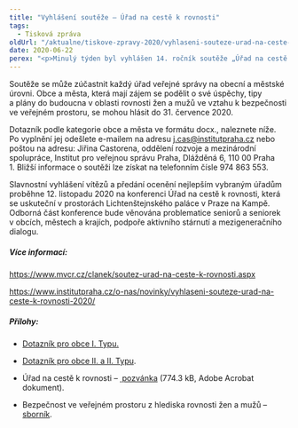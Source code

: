 ```yaml
---
title: "Vyhlášení soutěže – Úřad na cestě k rovnosti"
tags:
  - Tisková zpráva
oldUrl: "/aktualne/tiskove-zpravy-2020/vyhlaseni-souteze-urad-na-ceste-k-rovnosti-1"
date: 2020-06-22
perex: "<p>Minulý týden byl vyhlášen 14. ročník soutěže „Úřad na cestě k rovnosti“. Soutěž pořádá Ministerstvo vnitra a Institut pro veřejnou správu Praha společně s Úřadem vlády ČR a je určena pro obecní úřady. Tématem letošního ročníku je bezpečnost ve veřejném prostoru z hlediska rovnosti žen a mužů.</p>"
---
```


<!-- imported from the old website -->

<p>Soutěže se může zúčastnit každý úřad veřejné správy na obecní a městské úrovni. Obce a města, která mají zájem se podělit o své úspěchy, tipy a plány do budoucna v oblasti rovnosti žen a mužů ve vztahu k bezpečnosti ve veřejném prostoru, se mohou hlásit do 31. července 2020.  </p><p>Dotazník podle kategorie obce a města ve formátu docx., naleznete níže. Po vyplnění jej odešlete e-mailem na adresu <a href="mailto:j.cas@institutpraha.cz">j.cas@institutpraha.cz</a> nebo poštou na adresu: Jiřina Castorena, oddělení rozvoje a mezinárodní spolupráce, Institut pro veřejnou správu Praha, Dlážděná 6, 110 00 Praha 1. Bližší informace o soutěži lze získat na telefonním čísle 974 863 553.</p><p><a name="_GoBack"></a>Slavnostní vyhlášení vítězů a předání ocenění nejlepším vybraným úřadům proběhne 12. listopadu 2020 na konferenci Úřad na cestě k rovnosti, která se uskuteční v prostorách Lichtenštejnského paláce v Praze na Kampě. Odborná část konference bude věnována problematice seniorů a seniorek v obcích, městech a krajích, podpoře aktivního stárnutí a mezigeneračního dialogu.</p><h5>Více informací:</h5><p><a href="https://www.mvcr.cz/clanek/soutez-urad-na-ceste-k-rovnosti.aspx" target="_blank">https://www.mvcr.cz/clanek/soutez-urad-na-ceste-k-rovnosti.aspx</a></p><p><a href="https://www.institutpraha.cz/o-nas/novinky/vyhlaseni-souteze-urad-na-ceste-k-rovnosti-2020/" target="_blank">https://www.institutpraha.cz/o-nas/novinky/vyhlaseni-souteze-urad-na-ceste-k-rovnosti-2020/</a></p><h5>Přílohy:</h5><ul><li><p><a href="https://www.institutpraha.cz/obj/files/7/sys_media_5311.docx" target="_blank">Dotazník pro obce I. Typu.</a></p></li><li><p><a href="https://www.institutpraha.cz/obj/files/7/sys_media_5312.docx" target="_blank">Dotazník pro obce II. a II. Typu</a>.</p></li><li><p>Úřad na cestě k rovnosti – <a title="Otevření do nového okna" href="https://www.ochrance.cz/fileadmin/user_upload/DISKRIMINACE/aktuality/Pozva__nka_U__r__ad_na_ceste___k_rovnosti_2020.pdf" target="_blank"><img alt="" src="https://www.ochrance.cz/typo3/ext/od_linkdesc/icons/pdf.gif" class="od_linkdesc_icon" /> pozvánka</a> (774.3 kB, Adobe Acrobat dokument).</p></li><li><p>Bezpečnost ve veřejném prostoru z hlediska rovnosti žen a mužů – <a href="https://www.institutpraha.cz/obj/files/7/sys_media_5302.pdf" target="_blank">sborník</a>.</p></li></ul>
